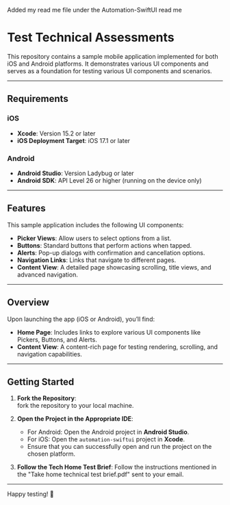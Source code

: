 
Added my read me file under the Automation-SwiftUI read me

# Test Technical Assessments

This repository contains a sample mobile application implemented for both iOS and Android platforms. It demonstrates various UI components and serves as a foundation for testing various UI components and scenarios.

---

## Requirements

### iOS
- **Xcode**: Version 15.2 or later  
- **iOS Deployment Target**: iOS 17.1 or later  

### Android
- **Android Studio**: Version Ladybug or later  
- **Android SDK**: API Level 26 or higher (running on the device only)  

---

## Features

This sample application includes the following UI components:  
- **Picker Views**: Allow users to select options from a list.  
- **Buttons**: Standard buttons that perform actions when tapped.  
- **Alerts**: Pop-up dialogs with confirmation and cancellation options.  
- **Navigation Links**: Links that navigate to different pages.  
- **Content View**: A detailed page showcasing scrolling, title views, and advanced navigation.  

---

## Overview

Upon launching the app (iOS or Android), you’ll find:  
- **Home Page**: Includes links to explore various UI components like Pickers, Buttons, and Alerts.  
- **Content View**: A content-rich page for testing rendering, scrolling, and navigation capabilities.  

---

## Getting Started

1. **Fork the Repository**:  
   fork the repository to your local machine.  

2. **Open the Project in the Appropriate IDE**:  
   - For Android: Open the Android project in **Android Studio**.  
   - For iOS: Open the `automation-swiftui` project in **Xcode**.
   - Ensure that you can successfully open and run the project on the chosen platform. 

3. **Follow the Tech Home Test Brief**:
     Follow the instructions mentioned in the "Take home technical test brief.pdf" sent to your email. 
    

---

Happy testing! 🚀

